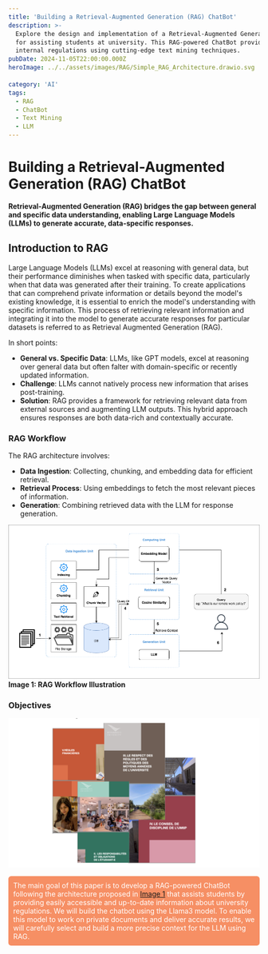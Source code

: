```yaml
---
title: 'Building a Retrieval-Augmented Generation (RAG) ChatBot'
description: >-
  Explore the design and implementation of a Retrieval-Augmented Generation (RAG) ChatBot
  for assisting students at university. This RAG-powered ChatBot provides information about
  internal regulations using cutting-edge text mining techniques.
pubDate: 2024-11-05T22:00:00.000Z
heroImage: ../../assets/images/RAG/Simple_RAG_Architecture.drawio.svg

category: 'AI'
tags:
  - RAG
  - ChatBot
  - Text Mining
  - LLM
---
```


# Building a Retrieval-Augmented Generation (RAG) ChatBot

**Retrieval-Augmented Generation (RAG) bridges the gap between general and specific data understanding, enabling Large Language Models (LLMs) to generate accurate, data-specific responses.**

## Introduction to RAG
Large Language Models (LLMs) excel at reasoning with general data, but their performance diminishes when tasked with specific data, particularly when that data was generated after their training. To create applications that can comprehend private information or details beyond the model's existing knowledge, it is essential to enrich the model's understanding with specific information. This process of retrieving relevant information and integrating it into the model to generate accurate responses for particular datasets is referred to as Retrieval Augmented Generation (RAG).

In short points: 
- **General vs. Specific Data**: LLMs, like GPT models, excel at reasoning over general data but often falter with domain-specific or recently updated information.
- **Challenge**: LLMs cannot natively process new information that arises post-training.
- **Solution**: RAG provides a framework for retrieving relevant data from external sources and augmenting LLM outputs. This hybrid approach ensures responses are both data-rich and contextually accurate.

### RAG Workflow
The RAG architecture involves:
- **Data Ingestion**: Collecting, chunking, and embedding data for efficient retrieval.
- **Retrieval Process**: Using embeddings to fetch the most relevant pieces of information.
- **Generation**: Combining retrieved data with the LLM for response generation.

![RAG Architecture](../../assets/images/RAG/Simple_RAG_Architecture.drawio.png)  
**Image 1: RAG Workflow Illustration**

### Objectives
![RAG Objectives](../../assets/images/RAG/objectives.png)  

<div style="background-color: #f68f64; color: white; padding: 0.7em; border-radius: 0.4em;">
The main goal of this paper is to develop a RAG-powered ChatBot following the architecture proposed in <a href="#image-1">Image 1</a> that assists students by providing easily accessible and up-to-date information about university regulations. We will build the chatbot using the Llama3 model. To enable this model to work on private documents and deliver accurate results, we will carefully select and build a more precise context for the LLM using RAG.
</div>
